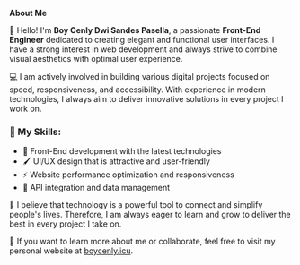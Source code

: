 **About Me**

👋 Hello! I'm **Boy Cenly Dwi Sandes Pasella**, a passionate **Front-End Engineer** dedicated to creating elegant and functional user interfaces. I have a strong interest in web development and always strive to combine visual aesthetics with optimal user experience.

💻 I am actively involved in building various digital projects focused on speed, responsiveness, and accessibility. With experience in modern technologies, I always aim to deliver innovative solutions in every project I work on.

### **🚀 My Skills:**
- 🎨 Front-End development with the latest technologies
- 🖌️ UI/UX design that is attractive and user-friendly
- ⚡ Website performance optimization and responsiveness
- 🔗 API integration and data management

📌 I believe that technology is a powerful tool to connect and simplify people's lives. Therefore, I am always eager to learn and grow to deliver the best in every project I take on.

🔗 If you want to learn more about me or collaborate, feel free to visit my personal website at [boycenly.icu](https://www.boycenly.icu).

